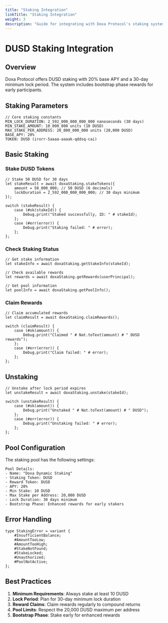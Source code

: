 ```yaml
---
title: "Staking Integration"
linkTitle: "Staking Integration"
weight: 3
description: "Guide for integrating with Doxa Protocol's staking system"
---
```


# DUSD Staking Integration

## Overview

Doxa Protocol offers DUSD staking with 20% base APY and a 30-day minimum lock period. The system includes bootstrap phase rewards for early participants.

## Staking Parameters

```motoko
// Core staking constants
MIN_LOCK_DURATION: 2_592_000_000_000_000 nanoseconds (30 days)
MIN_STAKE_AMOUNT: 10_000_000 units (10 DUSD)
MAX_STAKE_PER_ADDRESS: 20_000_000_000 units (20,000 DUSD)
BASE_APY: 20%
TOKEN: DUSD (irorr-5aaaa-aaaak-qddsq-cai)
```

## Basic Staking

### Stake DUSD Tokens

```motoko
// Stake 50 DUSD for 30 days
let stakeResult = await doxaStaking.stakeTokens({
    amount = 50_000_000; // 50 DUSD (6 decimals)
    lockDuration = 2_592_000_000_000_000; // 30 days minimum
});

switch (stakeResult) {
    case (#ok(stakeId)) {
        Debug.print("Staked successfully, ID: " # stakeId);
    };
    case (#err(error)) {
        Debug.print("Staking failed: " # error);
    };
};
```

### Check Staking Status

```motoko
// Get stake information
let stakeInfo = await doxaStaking.getStakeInfo(stakeId);

// Check available rewards
let rewards = await doxaStaking.getRewards(userPrincipal);

// Get pool information
let poolInfo = await doxaStaking.getPoolInfo();
```

### Claim Rewards

```motoko
// Claim accumulated rewards
let claimResult = await doxaStaking.claimRewards();

switch (claimResult) {
    case (#ok(amount)) {
        Debug.print("Claimed " # Nat.toText(amount) # " DUSD rewards");
    };
    case (#err(error)) {
        Debug.print("Claim failed: " # error);
    };
};
```

## Unstaking

```motoko
// Unstake after lock period expires
let unstakeResult = await doxaStaking.unstake(stakeId);

switch (unstakeResult) {
    case (#ok(amount)) {
        Debug.print("Unstaked " # Nat.toText(amount) # " DUSD");
    };
    case (#err(error)) {
        Debug.print("Unstaking failed: " # error);
    };
};
```

## Pool Configuration

The staking pool has the following settings:

```motoko
Pool Details:
- Name: "Doxa Dynamic Staking"
- Staking Token: DUSD
- Reward Token: DUSD
- APY: 20%
- Min Stake: 10 DUSD
- Max Stake per Address: 20,000 DUSD
- Lock Duration: 30 days minimum
- Bootstrap Phase: Enhanced rewards for early stakers
```

## Error Handling

```motoko
type StakingError = variant {
    #InsufficientBalance;
    #AmountTooLow;
    #AmountTooHigh;
    #StakeNotFound;
    #StakeLocked;
    #Unauthorized;
    #PoolNotActive;
};
```

## Best Practices

1. **Minimum Requirements**: Always stake at least 10 DUSD
2. **Lock Period**: Plan for 30-day minimum lock duration
3. **Reward Claims**: Claim rewards regularly to compound returns
4. **Pool Limits**: Respect the 20,000 DUSD maximum per address
5. **Bootstrap Phase**: Stake early for enhanced rewards 